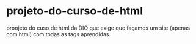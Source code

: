 # projeto-do-curso-de-html
proojeto do cuso de html da DIO que exige que façamos um site (apenas com html) com todas as tags aprendidas
